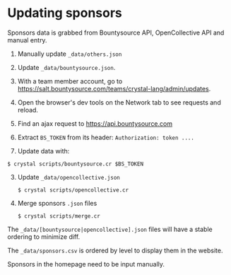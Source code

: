 # Updating sponsors

Sponsors data is grabbed from Bountysource API, OpenCollective API and manual entry.

1. Manually update `_data/others.json`

2. Update `_data/bountysource.json`.

  1. With a team member account, go to https://salt.bountysource.com/teams/crystal-lang/admin/updates.
  2. Open the browser's dev tools on the Network tab to see requests and reload.
  3. Find an ajax request to https://api.bountysource.com
  4. Extract `BS_TOKEN` from its header: `Authorization: token ....`
  5. Update data with:

```
$ crystal scripts/bountysource.cr $BS_TOKEN
```

3. Update `_data/opencollective.json`

   ```
   $ crystal scripts/opencollective.cr
   ```

4. Merge sponsors `.json` files

   ```
   $ crystal scripts/merge.cr
   ```

The `_data/[bountysource|opencollective].json` files will have a stable ordering to minimize diff.

The `_data/sponsors.csv` is ordered by level to display them in the website.

Sponsors in the homepage need to be input manually.
